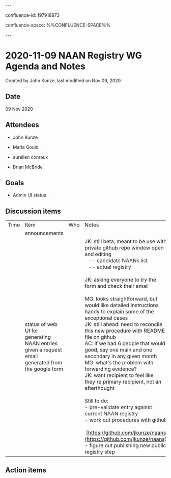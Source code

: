 \---

confluence-id: 197918873

confluence-space: %%CONFLUENCE-SPACE%%

\---

2020-11-09 NAAN Registry WG Agenda and Notes
============================================

Created by John Kunze, last modified on Nov 09, 2020

Date
----

09 Nov 2020

Attendees
---------

*   John Kunze
    
*   Maria Gould
    
*   aurélien conraux
*   Brian McBride

Goals
-----

*   Admin UI status

Discussion items
----------------

|     |     |     |     |
| --- | --- | --- | --- |
| Time | Item | Who | Notes |
|     | announcements |     |     |
|     | status of web UI for generating NAAN entries given a request email generated from the google form |     | JK: still beta; meant to be use with private github repo window open and editing  <br>   -- candidate NAANs list  <br>   -- actual registry<br><br>JK: asking everyone to try the form and check their email<br><br>MG: looks straightforward, but would like detailed instructions handy to explain some of the exceptional cases  <br>JK: still ahead: need to reconcile this new procedure with README file on github  <br>AC: if we had 6 people that would good, say one main and one secondary in any given month  <br>MG: what's the problem with forwarding evidence?  <br>JK: want recipient to feel like they're primary recipient, not an afterthought<br><br>Still to do:  <br>\- pre-validate entry against current NAAN registry  <br>\- work out procedures with github  <br>   [https://github.com/jkunze/naans](https://github.com/jkunze/naans)  <br>\- figure out publishing new public registry step |

Action items
------------